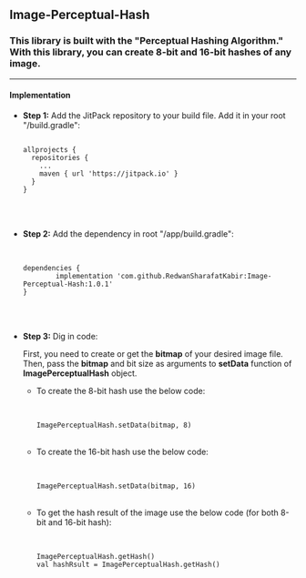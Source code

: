 ## Image-Perceptual-Hash

### This library is built with the "Perceptual Hashing Algorithm." With this library, you can create 8-bit and 16-bit hashes of any image.
- - - -
#### Implementation

* <b>Step 1:</b> Add the JitPack repository to your build file. Add it in your root "/build.gradle":<br>

  ```
  
  allprojects {
    repositories {
      ...
      maven { url 'https://jitpack.io' }
    }
  }
  
  ```
<br><br>
* <b>Step 2:</b> Add the dependency in root "/app/build.gradle":<br><br>
  ```
  
  dependencies {
          implementation 'com.github.RedwanSharafatKabir:Image-Perceptual-Hash:1.0.1'
  }
  
  ```
<br><br>
* <b>Step 3:</b> Dig in code:

  First, you need to create or get the <b>bitmap</b> of your desired image file.
  Then, pass the <b>bitmap</b> and bit size as arguments to <b>setData</b> function of <b>ImagePerceptualHash</b> object.
  
  * To create the 8-bit hash use the below code:<br><br>
    ```

    ImagePerceptualHash.setData(bitmap, 8)
    
    ```
  <br>
  
  * To create the 16-bit hash use the below code:<br><br>
    ```

    ImagePerceptualHash.setData(bitmap, 16)

    ```
  <br>
  
  * To get the hash result of the image use the below code (for both 8-bit and 16-bit hash):<br><br>
    ```

    ImagePerceptualHash.getHash()
    val hashRsult = ImagePerceptualHash.getHash()

    ```
